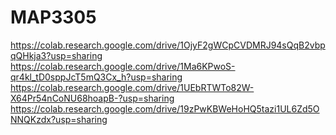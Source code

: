 # MAP3305
https://colab.research.google.com/drive/1OjyF2gWCpCVDMRJ94sQqB2vbpqQHkja3?usp=sharing
https://colab.research.google.com/drive/1Ma6KPwoS-qr4kl_tD0sppJcT5mQ3Cx_h?usp=sharing
https://colab.research.google.com/drive/1UEbRTWTo82W-X64Pr54nCoNU68hoapB-?usp=sharing
https://colab.research.google.com/drive/19zPwKBWeHoHQ5tazi1UL6Zd5ONNQKzdx?usp=sharing
